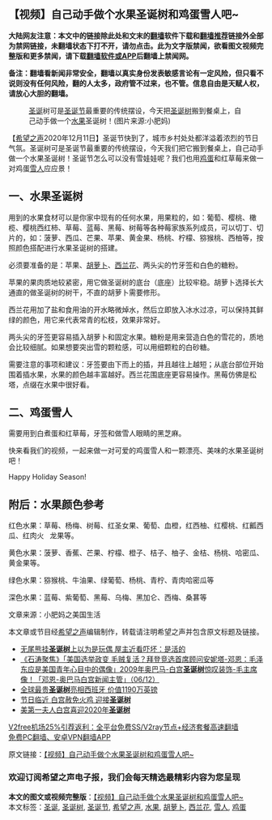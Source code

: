  <h2>【视频】自己动手做个水果圣诞树和鸡蛋雪人吧~</h2> <p class="notice"><b>大陆网友注意：本文中的链接除此处和文末的<a href="https://github.com/bannedbook/fanqiang" >翻墙</a>软件下载和<a href="https://github.com/killgcd/justmysocks/blob/master/README.md">翻墙推荐</a>链接外全部为禁网链接，未翻墙状态下打不开，请勿点击。此为文字版禁闻，欲看图文视频完整版和更多禁闻，请下载<a href="https://github.com/bannedbook/fanqiang">翻墙软件或APP</a>后翻墙上禁闻网。</p><p>备注：翻墙看新闻非常安全，翻墙以真实身份发表敏感言论有一定风险，但只看不说则没有任何风险，翻的人太多，政府管不过来，也不管。信息自由是天赋人权，请放心大胆的翻墙。</b></p>  <div class="entry"> <figure><figcaption><a href="https://www.bannedbook.org/bnews/tag/%E5%9C%A3%E8%AF%9E/" class="st_tag internal_tag" rel="tag" title="标签 圣诞 下的日志">圣诞</a>树可是<a href="https://www.bannedbook.org/bnews/tag/%e5%9c%a3%e8%af%9e%e8%8a%82/" class="st_tag internal_tag" rel="tag" title="标签 圣诞节 下的日志">圣诞节</a>最重要的传统摆设，今天把<a href="https://www.bannedbook.org/bnews/tag/%e5%9c%a3%e8%af%9e%e6%a0%91/" class="st_tag internal_tag" rel="tag" title="标签 圣诞树 下的日志">圣诞树</a>搬到餐桌上，自己动手做一个<a href="https://www.bannedbook.org/bnews/tag/%e6%b0%b4%e6%9e%9c/" class="st_tag internal_tag" rel="tag" title="标签 水果 下的日志">水果</a>圣诞树！(图片来源:小肥妈)</figcaption></figure> <p>【<span class='wp_keywordlink_affiliate'><a href="https://www.soundofhope.org" title="希望之声" target="_blank">希望之声</a></span>2020年12月11日】圣诞节快到了，城市乡村处处都洋溢着浓烈的节日气氛。圣诞树可是圣诞节最重要的传统摆设，今天我们把它搬到餐桌上，自己动手做一个水果圣诞树！圣诞节怎么可以没有雪娃娃呢？我们也用<a href="https://www.bannedbook.org/bnews/tag/%e9%b8%a1%e8%9b%8b/" class="st_tag internal_tag" rel="tag" title="标签 鸡蛋 下的日志">鸡蛋</a>和红草莓来做一对鸡蛋<a href="https://www.bannedbook.org/bnews/tag/%E9%9B%AA%E4%BA%BA/" class="st_tag internal_tag" rel="tag" title="标签 雪人 下的日志">雪人</a>应应景！</p> <h2>一、水果圣诞树</h2> <p>用到的水果食材可以是你家中现有的任何水果，用果粒的，如：葡萄、樱桃、橄榄、樱桃西红柿、草莓、蓝莓、黑莓、树莓等各种莓家族系列成员，可以切丁、切片的，如：菠萝、西瓜、芒果、苹果、黄金果、杨桃、柠檬、猕猴桃、西柚等，按照颜色搭配进行水果圣诞树的搭建。</p> <p>必须要准备的是：苹果、<a href="https://www.bannedbook.org/bnews/tag/%e8%83%a1%e8%90%9d%e5%8d%9c/" class="st_tag internal_tag" rel="tag" title="标签 胡萝卜 下的日志">胡萝卜</a>、<a href="https://www.bannedbook.org/bnews/tag/%e8%a5%bf%e5%85%b0%e8%8a%b1/" class="st_tag internal_tag" rel="tag" title="标签 西兰花 下的日志">西兰花</a>、两头尖的竹牙签和白色的糖粉。</p> <p>苹果的果肉质地较紧密，用它做圣诞树的底台（底座）比较牢稳。胡萝卜选择长大通直的做圣诞树的树干，不直的胡萝卜需要修形。</p> <p>西兰花用加了盐和食用油的开水略微焯水，然后立即放入冰水过凉，可以保持其鲜绿的颜色，用它来代表常青的松枝，效果非常好。</p> <p>两头尖的牙签更容易插入胡萝卜和固定水果。糖粉是用来营造白色的雪花的，质地会比较细腻。如果想要突出雪的颗粒感，可以用细颗粒的白砂糖。</p>  <p>需要注意的事项和建议：牙签要由下而上的插，并且越往上越短；从底台部位开始围着插水果，水果的颜色越丰富越好。西兰花围底座更容易操作。黑莓仿佛是松塔，点缀在水果中很好看。</p> <h2>二、鸡蛋雪人</h2> <p>需要用到白煮蛋和红草莓，牙签和做雪人眼睛的黑芝麻。</p> <p>快来看我们的视频，一起来做一对可爱的鸡蛋雪人和一颗漂亮、美味的水果圣诞树吧！</p> <p>Happy Holiday Season!</p> <p></p> <h2>附后：水果颜色参考</h2> <p>红色水果：草莓、杨梅、树莓、红圣女果、葡萄、血橙，红西柚、红樱桃、红瓤西瓜、红肉火   龙果等。</p>  <p>黄色水果：菠萝、香蕉、芒果、柠檬、橙子、桔子、柚子、金桔、杨桃、哈密瓜、黄金果等。</p> <p>绿色水果：猕猴桃、牛油果、绿葡萄、杨桃、青柠、青肉哈密瓜等</p> <p>深色水果：蓝莓、紫葡萄、黑莓、乌梅、黑加仑、西梅、桑葚等</p> <p>文章来源：小肥妈之美国生活</p> <p>本文章或节目经<a href="https://www.bannedbook.org/bnews/tag/%e5%b8%8c%e6%9c%9b%e4%b9%8b%e5%a3%b0/" class="st_tag internal_tag" rel="tag" title="标签 希望之声 下的日志">希望之声</a>编辑制作，转载请注明希望之声并包含原文标题及链接。</p> <ul class='op-related-articles' title='相关阅读'> <li><a href='https://www.bannedbook.org/bnews/worldnews/20201208/1443808.html' target='_blank'>无尾熊挂<b>圣诞树</b>上以为是玩偶 屋主近看吓坏：是活的</a></li> <li><a href='https://www.bannedbook.org/bnews/bannedvideo/20201207/1443264.html' target='_blank'>《石涛聚焦》「美国选举政变 毛贼复活？拜登竞选首席顾问安妮塔-邓恩：毛泽东应是美国青年心目中的偶像」2009年奥巴马-白宫<b>圣诞树</b>惊叹装饰-毛主席像！「邓恩-奥巴马白宫新闻主管」（06/12）</a></li> <li><a href='https://www.bannedbook.org/bnews/funmedia/20201126/1437248.html' target='_blank'>全球最贵<b>圣诞树</b>亮相西班牙 价值1190万英镑</a></li> <li><a href='https://www.bannedbook.org/bnews/bannedvideo/20201125/1436526.html' target='_blank'>节日临近 白宫赦免火鸡 迎接<b>圣诞树</b></a></li> <li><a href='https://www.bannedbook.org/bnews/comments/20201124/1436337.html' target='_blank'>美第一夫人白宫喜迎2020年<b>圣诞树</b></a></li> </ul> <p class="texttj"> <a href="https://github.com/bannedbook/fanqiang/wiki/V2ray%E6%9C%BA%E5%9C%BA" target="_blank">V2free机场25%引荐返利：全平台免费SS/V2ray节点+经济套餐高速翻墙</a><br/> <a href="https://github.com/bannedbook/fanqiang/wiki/%E7%A6%81%E9%97%BB%E7%BD%91%E5%AE%89%E5%8D%93%E7%BF%BB%E5%A2%99%E6%96%B0%E9%97%BBAPP" target="_blank">免费PC翻墙、安卓VPN翻墙APP</a></p><p>原文链接：<a class="src_link"  href="https://www.soundofhope.org/post/452542" target="_blank">【视频】自己动手做个水果圣诞树和鸡蛋雪人吧~</a></p>  <h3>欢迎订阅希望之声电子报，我们会每天精选最精彩内容为您呈现</h3> </p><a name='sharetosocial'></a>       <div><b>本文的图文或视频完整版</b>：<a href='https://www.bannedbook.org/bnews/comments/20201212/1446379.html'>【视频】自己动手做个水果圣诞树和鸡蛋雪人吧~</a></div>  </div><!--END ENTRY--> <div class="postfooter"> <div>本文标签：<a href="https://www.bannedbook.org/bnews/tag/%E5%9C%A3%E8%AF%9E/" rel="tag">圣诞</a>, <a href="https://www.bannedbook.org/bnews/tag/%e5%9c%a3%e8%af%9e%e6%a0%91/" rel="tag">圣诞树</a>, <a href="https://www.bannedbook.org/bnews/tag/%e5%9c%a3%e8%af%9e%e8%8a%82/" rel="tag">圣诞节</a>, <a href="https://www.bannedbook.org/bnews/tag/%e5%b8%8c%e6%9c%9b%e4%b9%8b%e5%a3%b0/" rel="tag">希望之声</a>, <a href="https://www.bannedbook.org/bnews/tag/%e6%b0%b4%e6%9e%9c/" rel="tag">水果</a>, <a href="https://www.bannedbook.org/bnews/tag/%e8%83%a1%e8%90%9d%e5%8d%9c/" rel="tag">胡萝卜</a>, <a href="https://www.bannedbook.org/bnews/tag/%e8%a5%bf%e5%85%b0%e8%8a%b1/" rel="tag">西兰花</a>, <a href="https://www.bannedbook.org/bnews/tag/%E9%9B%AA%E4%BA%BA/" rel="tag">雪人</a>, <a href="https://www.bannedbook.org/bnews/tag/%e9%b8%a1%e8%9b%8b/" rel="tag">鸡蛋</a></div>  </div><!--END POSTFOOTER--> 